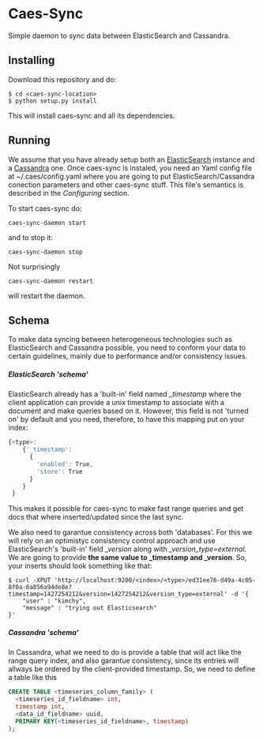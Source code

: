 # Caes-Sync
Simple daemon to sync data between ElasticSearch and Cassandra.

## Installing

Download this repository and do:
```shell 
$ cd <caes-sync-location>
$ python setup.py install
```

This will install caes-sync and all its dependencies.

## Running

We assume that you have already setup both an [ElasticSearch](https://www.elastic.co/ "Elastic Search") instance and a [Cassandra](http://cassandra.apache.org/ "Cassandra") one. Once caes-sync is instaled, you need an Yaml config file at ~/.caes/config.yaml where you are going to put ElasticSearch/Cassandra conection parameters and other caes-sync stuff. This file's semantics is described in the *Configuring* section.

To start caes-sync do:

```shell
caes-sync-daemon start
```

and to stop it:

```shell
caes-sync-daemon stop
```

Not surprisingly

```shell
caes-sync-daemon restart
```

will restart the daemon.

## Schema

To make data syncing between heterogeneous technologies such as ElasticSearch and Cassandra possible, you need to conform your data to certain guidelines, mainly due to performance and/or consistency issues.

##### ElasticSearch 'schema'

ElasticSearch already has a 'built-in' field named *_timestamp* where the client application can provide a unix timestamp to associate with a document and make queries based on it. However, this field is not 'turned on' by default and you need, therefore, to have this mapping put on your index:

```javascript
{<type>: 
    {'_timestamp': 
      {
        'enabled': True, 
        'store': True
      }
    }
 }
```

This makes it possible for caes-sync to make fast range queries and get docs that where inserted/updated since the last sync.

We also need to garantue consistency across both 'databases'. For this we will rely on an optimistyc consistency control approach and use ElasticSearch's 'built-in' field *_version* along with *_version_type=external*. We are going to provide **the same value to _timestamp and _version**. So, your inserts should look something like that:

```shell
$ curl -XPUT 'http://localhost:9200/<index>/<type>/ed31ee76-d49a-4c05-8f0a-6a856a94de8e?timestamp=1427254212&version=1427254212&version_type=external' -d '{
    "user" : "kimchy",
    "message" : "trying out Elasticsearch"
}'
```

##### Cassandra 'schema'

In Cassandra, what we need to do is provide a table that will act like the range query index, and also garantue consistency, since its entries will allways be ordered by the client-provided timestamp. So, we need to define a table like this 

```SQL
CREATE TABLE <timeseries_column_family> (
  <timeseries_id_fieldname> int,
  timestamp int,
  <data_id_fieldname> uuid,
  PRIMARY KEY(<timeseries_id_fieldname>, timestamp)
);
```




